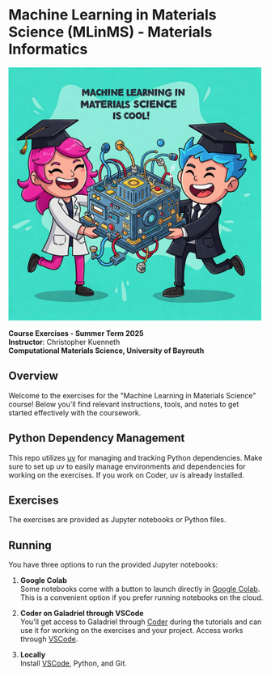 # Machine Learning in Materials Science (MLinMS) - Materials Informatics
<img src="assets/st25.jpeg" alt="drawing" width="500"/>   

**Course Exercises - Summer Term 2025**  
**Instructor**: Christopher Kuenneth  
**Computational Materials Science, University of Bayreuth**  


## Overview

Welcome to the exercises for the "Machine Learning in Materials Science" course! Below you'll find relevant instructions, tools, and notes to get started effectively with the coursework.

## Python Dependency Management

This repo utilizes [uv](https://docs.astral.sh/uv/getting-started/installation/) for managing and tracking Python dependencies. Make sure to set up uv to easily manage environments and dependencies for working on the exercises. If you work on Coder, uv is already installed.

## Exercises

The exercises are provided as Jupyter notebooks or Python files.

## Running

You have three options to run the provided Jupyter notebooks:

1. **Google Colab**  
   Some notebooks come with a button to launch directly in [Google Colab](https://colab.research.google.com). This is a convenient option if you prefer running notebooks on the cloud.

2. **Coder on Galadriel through VSCode**  
   You'll get access to Galadriel through [Coder](https://github.com/coder/coder) during the tutorials and can use it for working on the exercises and your project. Access works through [VSCode](https://code.visualstudio.com/). 

3. **Locally**  
   Install [VSCode](https://code.visualstudio.com/), Python, and Git.




